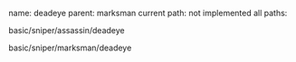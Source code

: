 name: deadeye
parent: marksman
current path: not implemented
all paths:

  basic/sniper/assassin/deadeye

  basic/sniper/marksman/deadeye
